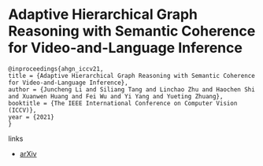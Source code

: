 # Adaptive Hierarchical Graph Reasoning with Semantic Coherence for Video-and-Language Inference

```
@inproceedings{ahgn_iccv21,
title = {Adaptive Hierarchical Graph Reasoning with Semantic Coherence for Video-and-Language Inference},
author = {Juncheng Li and Siliang Tang and Linchao Zhu and Haochen Shi and Xuanwen Huang and Fei Wu and Yi Yang and Yueting Zhuang},
booktitle = {The IEEE International Conference on Computer Vision (ICCV)},
year = {2021}
}
```

links
- [arXiv](https://arxiv.org/abs/2107.12270)

